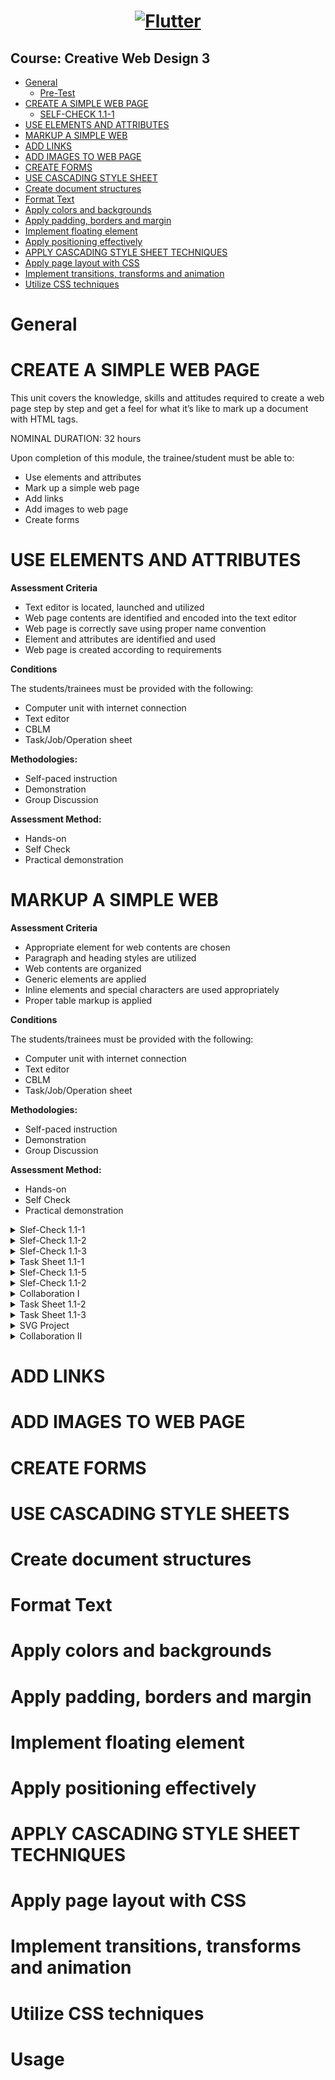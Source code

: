 <a href="https://flutter.dev/">
  <h1 align="center">
      <img alt="Flutter" src="https://jasontapar.gnomio.com/pix/moodlelogo.png">
  </h1>
</a>

## Course: Creative Web Design 3

   * [General](#general)
      * [Pre-Test](#general)
   * [CREATE A SIMPLE WEB PAGE](#create-a-simple-web-page)
      * [SELF-CHECK 1.1-1](#create-a-simple-web-page)
   * [USE ELEMENTS AND ATTRIBUTES](#use-elements-and-attributes)
   * [MARKUP A SIMPLE WEB](#markup-a-simple-web)
   * [ADD LINKS](#add-links)
   * [ADD IMAGES TO WEB PAGE](#add-images-to-web-page)
   * [CREATE FORMS](#create-forms)
   * [USE CASCADING STYLE SHEET](#use-casecading-style-sheet)
   * [Create document structures](#create-document-structures)
   * [Format Text](#format-text)
   * [Apply colors and backgrounds](#apply-colors-and-backgrounds)
   * [Apply padding, borders and margin](#apply-padding-borders-and-margin)
   * [Implement floating element](#implement-floating-element)
   * [Apply positioning effectively](#apply-positioning-effectively)
   * [APPLY CASCADING STYLE SHEET TECHNIQUES](#apply-cascading-style-sheet-techniques)
   * [Apply page layout with CSS](#apply-page-layout-with-css)
   * [Implement transitions, transforms and animation](#implement-transitions-transforms-and-animations)
   * [Utilize CSS techniques](#utilize-css-techniques)


General
=====


CREATE A SIMPLE WEB PAGE
=====

This unit covers the knowledge, skills and attitudes required to create a web page step by step and get a feel for what it’s like to mark up a document with HTML tags.

NOMINAL DURATION: 32 hours


Upon completion of this module, the trainee/student must be able to:

  * Use elements and attributes
  * Mark up a simple web page
  * Add links
  * Add images to web page
  * Create forms


USE ELEMENTS AND ATTRIBUTES
=====

**Assessment Criteria**

  * Text editor is located, launched and utilized
  * Web page contents are identified and encoded into the text editor
  * Web page is correctly save using proper name convention<br>
  * Element and attributes are identified and used<br>
  * Web page is created according to requirements

**Conditions**

The students/trainees must be provided with the following:

 * Computer unit with internet connection
 * Text editor
 * CBLM
 * Task/Job/Operation sheet

**Methodologies:**

 * Self-paced instruction
 * Demonstration
 * Group Discussion

**Assessment Method:**

 * Hands-on
 * Self Check
 * Practical demonstration

MARKUP A SIMPLE WEB
=====

**Assessment Criteria**

 * Appropriate element for web contents are chosen
 * Paragraph and heading styles are utilized
 * Web contents are organized
 * Generic elements are applied
 * Inline elements and special characters are used appropriately
 * Proper table markup is applied

**Conditions**

The students/trainees must be provided with the following:

 * Computer unit with internet connection
 * Text editor
 * CBLM
 * Task/Job/Operation sheet

**Methodologies:**

 * Self-paced instruction
 * Demonstration
 * Group Discussion
 

**Assessment Method:**

 * Hands-on
 * Self Check
 * Practical demonstration

<details>
<summary>Slef-Check 1.1-1</summary>
- [9Anime](https://9anime.to/)
</details>

<details>
<summary>Slef-Check 1.1-2</summary>
- [9Anime](https://9anime.to/)
</details>

<details>
<summary>Slef-Check 1.1-3</summary>
- [9Anime](https://9anime.to/)
</details>

<details>
<summary>Task Sheet 1.1-1</summary>
- [9Anime](https://9anime.to/)
</details>

<details>
<summary>Slef-Check 1.1-5</summary>
- [9Anime](https://9anime.to/)
</details>

<details>
<summary>Slef-Check 1.1-2</summary>
- [9Anime](https://9anime.to/)
</details>

<details>
<summary>Collaboration I</summary>
- [9Anime](https://9anime.to/)
</details>

<details>
<summary>Task Sheet 1.1-2</summary>
- [9Anime](https://9anime.to/)
</details>

<details>
<summary>Task Sheet 1.1-3</summary>
- [9Anime](https://9anime.to/)
</details>

<details>
<summary>SVG Project</summary>
  
- SVG 1 - STAR

```html
<!DOCTYPE html>
<html>
<head>
  <title>SVG 1 - STAR</title>
</head>
<body>
  <svg width="200" height="200" viewBox="-100 -100 200 200">
    <g transform="translate(0 5)">
      <g>
        <polygon points="0,0 36,-50 0,-100" fill="#EDD8B7" />
        <polygon points="0,0 -36,-50 0,-100" fill="#E5C39C" />
      </g>
      <g transform="rotate(72)">
        <polygon points="0,0 36,-50 0,-100" fill="#EDD8B7" />
        <polygon points="0,0 -36,-50 0,-100" fill="#E5C39C" />
      </g>
      <g transform="rotate(-72)">
        <polygon points="0,0 36,-50 0,-100" fill="#EDD8B7" />
        <polygon points="0,0 -36,-50 0,-100" fill="#E5C39C" />
      </g>
      <g transform="rotate(144)">
        <polygon points="0,0 36,-50 0,-100" fill="#EDD8B7" />
        <polygon points="0,0 -36,-50 0,-100" fill="#E5C39C" />
      </g>
      <g transform="rotate(-144)">
        <polygon points="0,0 36,-50 0,-100" fill="#EDD8B7" />
        <polygon points="0,0 -36,-50 0,-100" fill="#E5C39C" />
      </g>
    </g>
  </svg>
</body>
</html>
```

- SVG 2 - SNOWFLEAKS

```html
<!DOCTYPE html>
<html>
<head>
  <title>SVG Example</title>
</head>
<body>
  <p class="sheesh">Name: <strong>Clyde Bustamante</strong></p>
  <svg width="200" height="200" viewBox="-100 -100 200 200">
    <defs>
      <path
        id="branch"
        d="
          M 0 0 L 0 -90
          M 0 -20 L 20 -34
          M 0 -20 L -20 -34
          M 0 -40 L 20 -54
          M 0 -40 L -20 -54
          M 0 -60 L 20 -74
          M 0 -60 L -20 -74"
        stroke="#E5C39C"
        stroke-width="5"
      />
    </defs>

    <use href="#branch" />
    <use href="#branch" transform="rotate(60)" />
    <use href="#branch" transform="rotate(120)" />
    <use href="#branch" transform="rotate(180)" />
    <use href="#branch" transform="rotate(240)" />
    <use href="#branch" transform="rotate(300)" />
  </svg>
</body>
</html>
```

- SVG 3 - BEAR

```html
<!DOCTYPE html>
<html>
<head>
  <style>
    .gingerbread .body {
      fill: #cd803d;
    }

    .gingerbread .eye {
      fill: white;
    }

    .gingerbread .mouth {
      fill: none;
      stroke: white;
      stroke-width: 2px;
    }

    .gingerbread .limb {
      stroke: #cd803d;
      stroke-width: 35px;
      stroke-linecap: round;
    }

  </style>
</head>
<body>
  <p class="sheesh">Name: <strong>Clyde Bustamante</strong></p>
  <svg class="gingerbread" width="200" height="200" viewBox="-100 -100 200 200">
    <circle class="body" cx="0" cy="-50" r="30" />

    <circle class="eye" cx="-12" cy="-55" r="3" />
    <circle class="eye" cx="12" cy="-55" r="3" />
    <rect class="mouth" x="-10" y="-40" width="20" height="5" rx="2" />

    <line class="limb" x1="-40" y1="-10" x2="40" y2="-10" />
    <line class="limb" x1="-25" y1="50" x2="0" y2="-15" />
    <line class="limb" x1="25" y1="50" x2="0" y2="-15" />

    <circle class="button" cx="0" cy="-10" r="5" />
    <circle class="button" cx="0" cy="10" r="5" />
  </svg>
</body>
</html>
```

</details>

<details>
<summary>Collaboration II</summary>
- [9Anime](https://9anime.to/)
</details>

ADD LINKS
=====
ADD IMAGES TO WEB PAGE
=====
CREATE FORMS
=====
USE CASCADING STYLE SHEETS
=====
Create document structures
=====
Format Text
=====
Apply colors and backgrounds
=====
Apply padding, borders and margin
=====
Implement floating element
=====
Apply positioning effectively
=====
APPLY CASCADING STYLE SHEET TECHNIQUES
=====
Apply page layout with CSS
=====
Implement transitions, transforms and animation
=====
Utilize CSS techniques
=====




































Usage
=====

